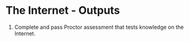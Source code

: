 # The Internet - Outputs

1. Complete and pass Proctor assessment that tests knowledge on the Internet.